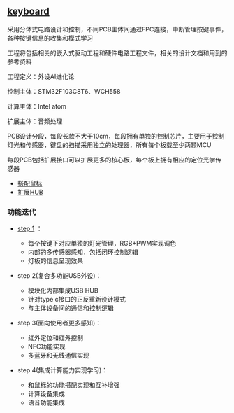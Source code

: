 ﻿## [keyboard](https://github.com/lite-life/elite) 

采用分体式电路设计和控制，不同PCB主体间通过FPC连接，中断管理按键事件，各种按键信息的收集和模式学习

工程将包括相关的嵌入式驱动工程和硬件电路工程文件，相关的设计文档和用到的参考资料

工程定义：外设AI进化论

控制主体：STM32F103C8T6、WCH558

计算主体：Intel atom

扩展主体：音频处理

PCB设计分段，每段长款不大于10cm，每段拥有单独的控制芯片，主要用于控制灯光和传感器，键盘的扫描采用独立的处理器，所有每个板载至少两颗MCU

每段PCB包括扩展接口可以扩展更多的核心板，每个板上拥有相应的定位光学传感器

- [搭配鼠标](../mouse) 
- [扩展HUB](../hub) 



### 功能迭代

- [step 1](project/STEP1.md) ：
	* 每个按键下对应单独的灯光管理，RGB+PWM实现调色
	* 内部的多传感器感知，包括闭环控制逻辑
	* 灯板的信息呈现效果
	
- step 2(复合多功能USB外设)：
	* 模块化内部集成USB HUB
	* 针对type c接口的正反重新设计模式
	* 与主体设备间的通信和控制逻辑
	
- step 3(面向使用者更多感知)：
	* 红外定位和红外控制
	* NFC功能实现
	* 多蓝牙和无线通信实现

- step 4(集成计算能力实现学习)：
	* 和鼠标的功能搭配实现和互补增强
	* 计算设备集成
	* 语音功能集成